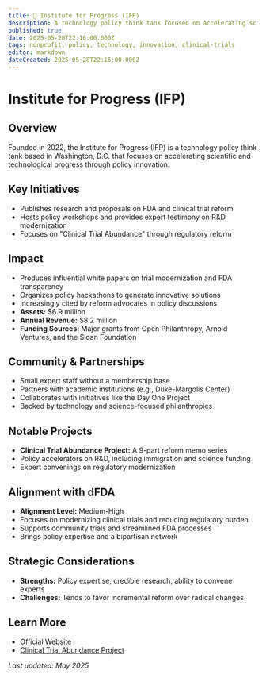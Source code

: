 ```yaml
---
title: 🚀 Institute for Progress (IFP)
description: A technology policy think tank focused on accelerating scientific and technological progress
published: true
date: 2025-05-28T22:16:00.000Z
tags: nonprofit, policy, technology, innovation, clinical-trials
editor: markdown
dateCreated: 2025-05-28T22:16:00.000Z
---
```


# Institute for Progress (IFP)

## Overview
Founded in 2022, the Institute for Progress (IFP) is a technology policy think tank based in Washington, D.C. that focuses on accelerating scientific and technological progress through policy innovation.

## Key Initiatives
- Publishes research and proposals on FDA and clinical trial reform
- Hosts policy workshops and provides expert testimony on R&D modernization
- Focuses on "Clinical Trial Abundance" through regulatory reform

## Impact
- Produces influential white papers on trial modernization and FDA transparency
- Organizes policy hackathons to generate innovative solutions
- Increasingly cited by reform advocates in policy discussions
- **Assets:** $6.9 million
- **Annual Revenue:** $8.2 million
- **Funding Sources:** Major grants from Open Philanthropy, Arnold Ventures, and the Sloan Foundation

## Community & Partnerships
- Small expert staff without a membership base
- Partners with academic institutions (e.g., Duke-Margolis Center)
- Collaborates with initiatives like the Day One Project
- Backed by technology and science-focused philanthropies

## Notable Projects
- **Clinical Trial Abundance Project:** A 9-part reform memo series
- Policy accelerators on R&D, including immigration and science funding
- Expert convenings on regulatory modernization

## Alignment with dFDA
- **Alignment Level:** Medium-High
- Focuses on modernizing clinical trials and reducing regulatory burden
- Supports community trials and streamlined FDA processes
- Brings policy expertise and a bipartisan network

## Strategic Considerations
- **Strengths:** Policy expertise, credible research, ability to convene experts
- **Challenges:** Tends to favor incremental reform over radical changes

## Learn More
- [Official Website](https://progress.institute/)
- [Clinical Trial Abundance Project](https://progress.institute/clinical-trial-abundance/)

*Last updated: May 2025*
